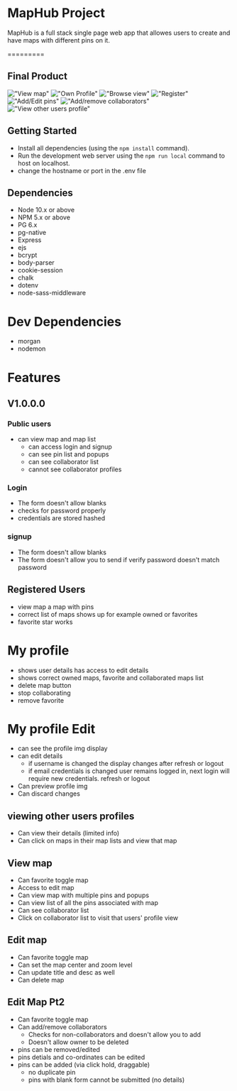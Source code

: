 # MapHub Project 

MapHub is a full stack single page web app that allowes users to create and have maps with different pins on it.


=========

## Final Product

!["View map"](https://github.com/eyoa/maphub/blob/feature-readme/public/images/screenshots/viewMap.png?raw=true)
!["Own Profile"](https://github.com/eyoa/maphub/blob/feature-readme/public/images/screenshots/UserProfile.png?raw=true)
!["Browse view"](https://github.com/eyoa/maphub/blob/feature-readme/public/images/screenshots/Browse.png?raw=true)
!["Register"](https://github.com/eyoa/maphub/blob/feature-readme/public/images/screenshots/Register.png?raw=true)
!["Add/Edit pins"](https://github.com/eyoa/maphub/blob/feature-readme/public/images/screenshots/editRemovePins.png?raw=true)
!["Add/remove collaborators"](https://github.com/eyoa/maphub/blob/feature-readme/public/images/screenshots/collaboratorsList.png?raw=true)
!["View other users profile"](https://github.com/eyoa/maphub/blob/feature-readme/public/images/screenshots/otherProfile.png?raw=true)


## Getting Started

- Install all dependencies (using the `npm install` command).
- Run the development web server using the `npm run local` command to host on localhost.
- change the hostname or port in the .env file

## Dependencies

- Node 10.x or above
- NPM 5.x or above
- PG 6.x
- pg-native
- Express
- ejs
- bcrypt
- body-parser
- cookie-session
- chalk
- dotenv
- node-sass-middleware

# Dev Dependencies
- morgan
- nodemon


# Features

## V1.0.0.0

### Public users
  * can view map and map list 
	* can access login and signup
	* can see pin list and popups 
	* can see collaborator list
	* cannot see collaborator profiles

### Login
  * The form doesn't allow blanks
  * checks for password properly
  * credentials are stored hashed
  
### signup 
  * The form doesn't allow blanks
  * The form doesn't allow you to send if verify password doesn't match password    

## Registered Users
* view map a map with pins
* correct list of maps shows up for example owned or favorites
* favorite star works 

# My profile 
* shows user details has access to edit details
* shows correct owned maps, favorite and collaborated maps list
* delete map button 
* stop collaborating 
* remove favorite

# My profile Edit
* can see the profile img display
* can edit details 
  * if username is changed the display changes after refresh or logout
  * if email credentials is changed user remains logged in, next login will require new credentials.
refresh or logout 
* Can preview profile img
* Can discard changes 

## viewing other users profiles
* Can view their details (limited info) 
* Can click on maps in their map lists and view that map

## View map
* Can favorite toggle map 
* Access to edit map
* Can view map with multiple pins and popups
* Can view list of all the pins associated with map
* Can see collaborator list
* Click on collaborator list to visit that users' profile view
	        
## Edit map
* Can favorite toggle map 
* Can set the map center and zoom level
* Can update title and desc as well 
* Can delete map 
       
## Edit Map Pt2
* Can favorite toggle map 
* Can add/remove collaborators
	* Checks for non-collaborators and doesn't allow you to add
	* Doesn't allow owner to be deleted
* pins can be removed/edited
* pins detials and co-ordinates can be edited
* pins can be added (via click hold, draggable)
	* no duplicate pin
  * pins with blank form cannot be submitted (no details)
